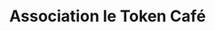 ---
title: "Association le Token Café"
url: /villefranche-sur-saone/association-le-token-cafe/
shop: jeux
---
